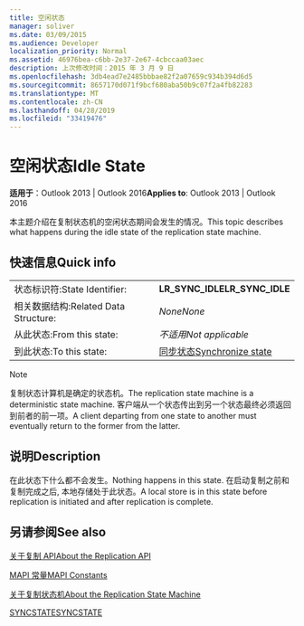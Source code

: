 ```yaml
---
title: 空闲状态
manager: soliver
ms.date: 03/09/2015
ms.audience: Developer
localization_priority: Normal
ms.assetid: 46976bea-c6bb-2e37-2e67-4cbccaa03aec
description: 上次修改时间：2015 年 3 月 9 日
ms.openlocfilehash: 3db4ead7e2485bbbae82f2a07659c934b394d6d5
ms.sourcegitcommit: 8657170d071f9bcf680aba50b9c07f2a4fb82283
ms.translationtype: MT
ms.contentlocale: zh-CN
ms.lasthandoff: 04/28/2019
ms.locfileid: "33419476"
---
```

# <a name="idle-state"></a><span data-ttu-id="4c3fc-103">空闲状态</span><span class="sxs-lookup"><span data-stu-id="4c3fc-103">Idle State</span></span>

  
  
<span data-ttu-id="4c3fc-104">**适用于**：Outlook 2013 | Outlook 2016</span><span class="sxs-lookup"><span data-stu-id="4c3fc-104">**Applies to**: Outlook 2013 | Outlook 2016</span></span> 
  
 <span data-ttu-id="4c3fc-105">本主题介绍在复制状态机的空闲状态期间会发生的情况。</span><span class="sxs-lookup"><span data-stu-id="4c3fc-105">This topic describes what happens during the idle state of the replication state machine.</span></span> 
  
## <a name="quick-info"></a><span data-ttu-id="4c3fc-106">快速信息</span><span class="sxs-lookup"><span data-stu-id="4c3fc-106">Quick info</span></span>

|||
|:-----|:-----|
|<span data-ttu-id="4c3fc-107">状态标识符:</span><span class="sxs-lookup"><span data-stu-id="4c3fc-107">State Identifier:</span></span>  <br/> |<span data-ttu-id="4c3fc-108">**LR_SYNC_IDLE**</span><span class="sxs-lookup"><span data-stu-id="4c3fc-108">**LR_SYNC_IDLE**</span></span> <br/> |
|<span data-ttu-id="4c3fc-109">相关数据结构:</span><span class="sxs-lookup"><span data-stu-id="4c3fc-109">Related Data Structure:</span></span>  <br/> | <span data-ttu-id="4c3fc-110">*None*</span><span class="sxs-lookup"><span data-stu-id="4c3fc-110">*None*</span></span>  <br/> |
|<span data-ttu-id="4c3fc-111">从此状态:</span><span class="sxs-lookup"><span data-stu-id="4c3fc-111">From this state:</span></span>  <br/> | <span data-ttu-id="4c3fc-112">*不适用*</span><span class="sxs-lookup"><span data-stu-id="4c3fc-112">*Not applicable*</span></span>  <br/> |
|<span data-ttu-id="4c3fc-113">到此状态:</span><span class="sxs-lookup"><span data-stu-id="4c3fc-113">To this state:</span></span>  <br/> |[<span data-ttu-id="4c3fc-114">同步状态</span><span class="sxs-lookup"><span data-stu-id="4c3fc-114">Synchronize state</span></span>](synchronize-state.md) <br/> |
   
> [!NOTE]
> <span data-ttu-id="4c3fc-115">复制状态计算机是确定的状态机。</span><span class="sxs-lookup"><span data-stu-id="4c3fc-115">The replication state machine is a deterministic state machine.</span></span> <span data-ttu-id="4c3fc-116">客户端从一个状态传出到另一个状态最终必须返回到前者的前一项。</span><span class="sxs-lookup"><span data-stu-id="4c3fc-116">A client departing from one state to another must eventually return to the former from the latter.</span></span> 
  
## <a name="description"></a><span data-ttu-id="4c3fc-117">说明</span><span class="sxs-lookup"><span data-stu-id="4c3fc-117">Description</span></span>

<span data-ttu-id="4c3fc-118">在此状态下什么都不会发生。</span><span class="sxs-lookup"><span data-stu-id="4c3fc-118">Nothing happens in this state.</span></span> <span data-ttu-id="4c3fc-119">在启动复制之前和复制完成之后, 本地存储处于此状态。</span><span class="sxs-lookup"><span data-stu-id="4c3fc-119">A local store is in this state before replication is initiated and after replication is complete.</span></span>
  
## <a name="see-also"></a><span data-ttu-id="4c3fc-120">另请参阅</span><span class="sxs-lookup"><span data-stu-id="4c3fc-120">See also</span></span>



[<span data-ttu-id="4c3fc-121">关于复制 API</span><span class="sxs-lookup"><span data-stu-id="4c3fc-121">About the Replication API</span></span>](about-the-replication-api.md)
  
[<span data-ttu-id="4c3fc-122">MAPI 常量</span><span class="sxs-lookup"><span data-stu-id="4c3fc-122">MAPI Constants</span></span>](mapi-constants.md)
  
[<span data-ttu-id="4c3fc-123">关于复制状态机</span><span class="sxs-lookup"><span data-stu-id="4c3fc-123">About the Replication State Machine</span></span>](about-the-replication-state-machine.md)
  
[<span data-ttu-id="4c3fc-124">SYNCSTATE</span><span class="sxs-lookup"><span data-stu-id="4c3fc-124">SYNCSTATE</span></span>](syncstate.md)

